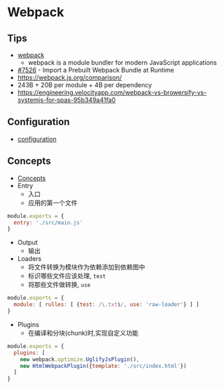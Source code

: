 # Webpack

## Tips
* [webpack](https://webpack.js.org/)
  * webpack is a module bundler for modern JavaScript applications
* [#7526](https://github.com/webpack/webpack/issues/7526) - Import a Prebuilt Webpack Bundle at Runtime
* https://webpack.js.org/comparison/
*  243B + 20B per module + 4B per dependency
* https://engineering.velocityapp.com/webpack-vs-browersify-vs-systemjs-for-spas-95b349a41fa0

## Configuration
* [configuration](https://webpack.js.org/configuration/)


## Concepts
* [Concepts](https://webpack.js.org/concepts/)
* Entry
  * 入口
  * 应用的第一个文件
```js
module.exports = {
  entry: './src/main.js'
}
```
* Output
  * 输出
* Loaders
  * 将文件转换为模块作为依赖添加到依赖图中
  * 标识哪些文件应该处理, `test`
  * 将那些文件做转换, `use`
```js
module.exports = {
  module: [ rulles: [ {test: /\.txt$/, use: 'raw-loader'} ] ]
}
```
* Plugins
  * 在编译和分块(chunk)时,实现自定义功能
```js
module.exports = {
  plugins: [
    new webpack.optimize.UglifyJsPlugin(),
    new HtmlWebpackPlugin({template: './src/index.html'})
  ]
}
```
